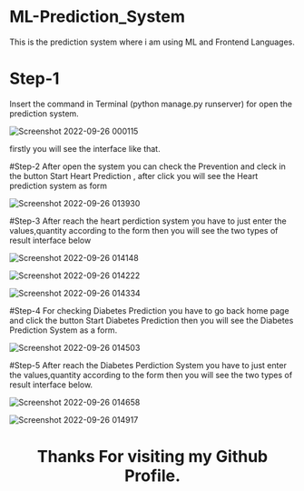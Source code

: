 # ML-Prediction_System
This is the prediction system where i am using ML and Frontend Languages.
# Step-1
Insert the command in Terminal (python manage.py runserver) for open the prediction system.

![Screenshot 2022-09-26 000115](https://user-images.githubusercontent.com/104298270/192269790-d5bdec3e-3262-4ab6-8271-92e26f59dc27.png)

firstly you will see the interface like that.

#Step-2
After open the system you can check the Prevention and cleck in the button Start Heart Prediction , after click you will see 
the Heart prediction system as form 

![Screenshot 2022-09-26 013930](https://user-images.githubusercontent.com/104298270/192271019-a37caa56-2122-4923-a8fa-7604bd3c2a8f.png)

#Step-3
After reach the heart perdiction system you have to just enter the values,quantity according to the form 
then you will see the two types of result interface below

![Screenshot 2022-09-26 014148](https://user-images.githubusercontent.com/104298270/192271715-560b3df5-d309-40e1-abbb-6cb37df147cb.png)


![Screenshot 2022-09-26 014222](https://user-images.githubusercontent.com/104298270/192271886-4ad29be1-e05f-4d60-a6a0-398e44ddf4bd.png)


![Screenshot 2022-09-26 014334](https://user-images.githubusercontent.com/104298270/192271941-d83627f2-cc65-464d-8042-860a214ecbbb.png)

#Step-4 
For checking Diabetes Prediction you have to go back home page and click the button Start Diabetes Prediction then you will see the 
Diabetes Prediction System as a form.

![Screenshot 2022-09-26 014503](https://user-images.githubusercontent.com/104298270/192272694-6132b06f-f480-41a9-adad-e22c792390a4.png)

#Step-5
After reach the Diabetes Perdiction System you have to just enter the values,quantity according to the form 
then you will see the two types of result interface below.

![Screenshot 2022-09-26 014658](https://user-images.githubusercontent.com/104298270/192272907-45e8203f-22ed-4c4b-a4ae-5be707912a59.png)

![Screenshot 2022-09-26 014917](https://user-images.githubusercontent.com/104298270/192272926-ad59d3ad-362c-485f-a36a-272e7686008f.png)

<h1 align="center">Thanks For visiting my Github Profile.</h1>











